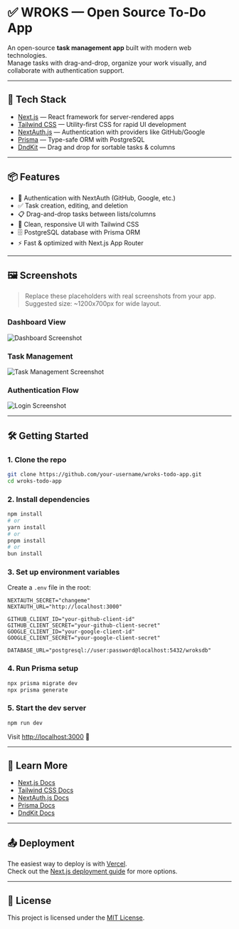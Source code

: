 # ✅ WROKS — Open Source To-Do App

An open-source **task management app** built with modern web technologies.  
Manage tasks with drag-and-drop, organize your work visually, and collaborate with authentication support.

---

## 🚀 Tech Stack

- [Next.js](https://nextjs.org) — React framework for server-rendered apps  
- [Tailwind CSS](https://tailwindcss.com) — Utility-first CSS for rapid UI development  
- [NextAuth.js](https://next-auth.js.org) — Authentication with providers like GitHub/Google  
- [Prisma](https://www.prisma.io/) — Type-safe ORM with PostgreSQL  
- [DndKit](https://dndkit.com/) — Drag and drop for sortable tasks & columns  

---

## 📦 Features

- 🔐 Authentication with NextAuth (GitHub, Google, etc.)  
- ✅ Task creation, editing, and deletion  
- 📋 Drag-and-drop tasks between lists/columns  
- 🎨 Clean, responsive UI with Tailwind CSS  
- 🗄️ PostgreSQL database with Prisma ORM  
- ⚡ Fast & optimized with Next.js App Router  

---

## 🖼️ Screenshots

> Replace these placeholders with real screenshots from your app.  
> Suggested size: ~1200x700px for wide layout.

### Dashboard View
![Dashboard Screenshot](./screenshots/dashboard.png)

### Task Management
![Task Management Screenshot](./screenshots/tasks.png)

### Authentication Flow
![Login Screenshot](./screenshots/login.png)

---

## 🛠 Getting Started

### 1. Clone the repo
```bash
git clone https://github.com/your-username/wroks-todo-app.git
cd wroks-todo-app
```

### 2. Install dependencies
```bash
npm install
# or
yarn install
# or
pnpm install
# or
bun install
```

### 3. Set up environment variables
Create a `.env` file in the root:

```env
NEXTAUTH_SECRET="changeme"
NEXTAUTH_URL="http://localhost:3000"

GITHUB_CLIENT_ID="your-github-client-id"
GITHUB_CLIENT_SECRET="your-github-client-secret"
GOOGLE_CLIENT_ID="your-google-client-id"
GOOGLE_CLIENT_SECRET="your-google-client-secret"

DATABASE_URL="postgresql://user:password@localhost:5432/wroksdb"
```

### 4. Run Prisma setup
```bash
npx prisma migrate dev
npx prisma generate
```

### 5. Start the dev server
```bash
npm run dev
```

Visit [http://localhost:3000](http://localhost:3000) 🚀

---

## 📖 Learn More

- [Next.js Docs](https://nextjs.org/docs)  
- [Tailwind CSS Docs](https://tailwindcss.com/docs)  
- [NextAuth.js Docs](https://next-auth.js.org/getting-started/introduction)  
- [Prisma Docs](https://www.prisma.io/docs)  
- [DndKit Docs](https://docs.dndkit.com/)  

---

## 📤 Deployment

The easiest way to deploy is with [Vercel](https://vercel.com).  
Check out the [Next.js deployment guide](https://nextjs.org/docs/app/building-your-application/deploying) for more options.

---

## 📜 License

This project is licensed under the [MIT License](./LICENSE).